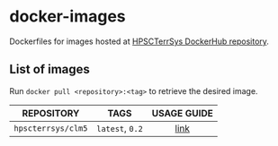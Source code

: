 # docker-images

Dockerfiles for images hosted at [HPSCTerrSys DockerHub repository]. 

## List of images

Run `docker pull <repository>:<tag>` to retrieve the desired image.

| REPOSITORY         | TAGS            | USAGE GUIDE        |
|--------------------|-----------------| :----------------: |
| `hpscterrsys/clm5` | `latest`, `0.2` | [link][usage-clm5] |


[HPSCTerrSys DockerHub repository]: https://hub.docker.com/u/hpscterrsys
[usage-clm5]: https://hub.docker.com/r/hpscterrsys/clm5
